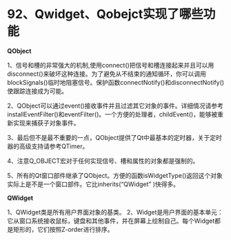 # 92、**Qwidget、Qobejct实现了哪些功能**

**QObject**

1、信号和槽的非常强大的机制,使用connect()把信号和槽连接起来并且可以用disconnect()来破坏这种连接。为了避免从不结束的通知循环，你可以调用blockSignals()临时地阻塞信号。保护函数connectNotify()和disconnectNotify()使跟踪连接成为可能。

2、QObject可以通过event()接收事件并且过滤其它对象的事件。详细情况请参考installEventFilter()和eventFilter()。一个方便的处理者，childEvent()，能够被重新实现来捕获子对象事件。

3、最后但不是最不重要的一点，QObject提供了Qt中最基本的定时器，关于定时器的高级支持请参考QTimer。

4、注意Q_OBJECT宏对于任何实现信号、槽和属性的对象都是强制的。

5、所有的Qt窗口部件继承了QObject。方便的函数isWidgetType()返回这个对象实际上是不是一个窗口部件。它比inherits(“QWidget” )快得多。

**QWidget**

1、QWidget类是所有用户界面对象的基类。
2、Widget是用户界面的基本单元：它从窗口系统接收鼠标，键盘和其他事件，并在屏幕上绘制自己。每个Widget都是矩形的，它们按照Z-order进行排序。
